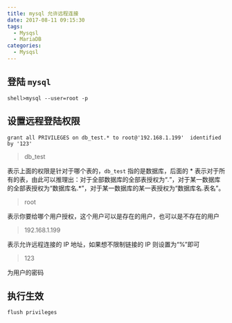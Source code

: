 ```yaml
---
title: mysql 允许远程连接
date: 2017-08-11 09:15:30
tags:
  - Mysqsl
  - MariaDB
categories:
  - Mysqsl
---
```



## 登陆 `mysql`

```
shell>mysql --user=root -p
```

## 设置远程登陆权限

```
grant all PRIVILEGES on db_test.* to root@'192.168.1.199'  identified by '123'
```

> db_test

表示上面的权限是针对于哪个表的，`db_test` 指的是数据库，后面的 * 表示对于所有的表，由此可以推理出：对于全部数据库的全部表授权为“*.*”，对于某一数据库的全部表授权为“数据库名.*”，对于某一数据库的某一表授权为“数据库名.表名”。

> root 

表示你要给哪个用户授权，这个用户可以是存在的用户，也可以是不存在的用户

> 192.168.1.199

表示允许远程连接的 IP 地址，如果想不限制链接的 IP 则设置为“%”即可

> 123 

为用户的密码

## 执行生效

```
flush privileges
```